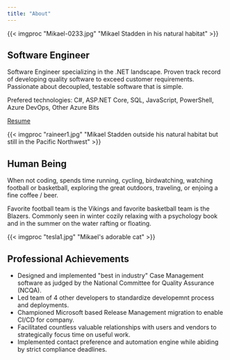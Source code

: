 ```yaml
---
title: "About"
---
```


{{< imgproc "Mikael-0233.jpg" "Mikael Stadden in his natural habitat" >}}

## Software Engineer
Software Engineer specializing in the .NET landscape. Proven track record of developing quality software to exceed customer requirements. Passionate about decoupled, testable software that is simple.

Prefered technologies: C#, ASP.NET Core, SQL, JavaScript, PowerShell, Azure DevOps, Other Azure Bits

[Resume](Mikael-Stadden-Resume.pdf)

{{< imgproc "raineer1.jpg" "Mikael Stadden outside his natural habitat but still in the Pacific Northwest" >}}

## Human Being
When not coding, spends time running, cycling, birdwatching, watching football or basketball, exploring the great outdoors, traveling, or enjoing a fine coffee / beer.

Favorite football team is the Vikings and favorite basketball team is the Blazers. Commonly seen in winter cozily relaxing with a psychology book and in the summer on the water rafting or floating.

{{< imgproc "tesla1.jpg" "Mikael's adorable cat" >}}

## Professional Achievements
- Designed and implemented "best in industry" Case Management software as judged by the National Committee for Quality Assurance (NCQA).
- Led team of 4 other developers to standardize developemnt process and deployments.
- Championed Microsoft based Release Management migration to enable CI/CD for company.
- Facilitated countless valuable relationships with users and vendors to strategically focus time on useful work.
- Implemented contact preference and automation engine while abiding by strict compliance deadlines.